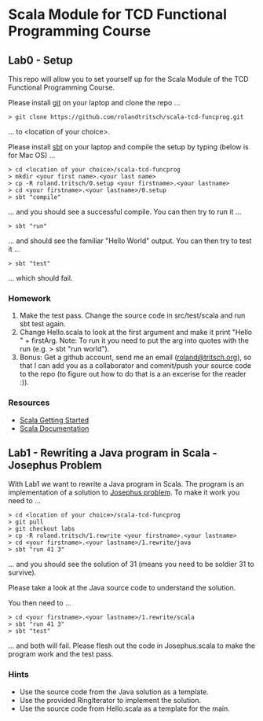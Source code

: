 # Scala Module for TCD Functional Programming Course

## Lab0 - Setup

This repo will allow you to set yourself up for the Scala Module
of the TCD Functional Programming Course.

Please install [git](http://git-scm.com/downloads) on your laptop and clone the repo ...

    > git clone https://github.com/rolandtritsch/scala-tcd-funcprog.git

... to &lt;location of your choice&gt;.

Please install [sbt](http://www.scala-sbt.org/release/docs/Getting-Started/Setup.html) on your laptop and compile the setup by typing (below is for Mac OS) ...

    > cd <location of your choice>/scala-tcd-funcprog
    > mkdir <your first name>.<your last name>
    > cp -R roland.tritsch/0.setup <your firstname>.<your lastname>
    > cd <your firstname>.<your lastname>/0.setup
    > sbt "compile"

... and you should see a successful compile. You can then try to run it ...

    > sbt "run"

... and should see the familiar "Hello World" output. You can then try to test it ...

    > sbt "test"

... which should fail.

### Homework

1. Make the test pass. Change the source code in src/test/scala and run sbt test again.
1. Change Hello.scala to look at the first argument and make it print "Hello " + firstArg. Note: To run it you need to put the arg into quotes with the run (e.g. > sbt "run world").
1. Bonus: Get a github account, send me an email (roland@tritsch.org), so that I can add you as a collaborator and commit/push your source code to the repo (to figure out how to do that is a an excerise for the reader :)).

### Resources

* [Scala Getting Started](http://www.scala-lang.org/node/166)
* [Scala Documentation](http://www.scala-lang.org/node/197)

## Lab1 - Rewriting a Java program in Scala - Josephus Problem

With Lab1 we want to rewrite a Java program in Scala. The program is an implementation of a solution to [Josephus problem](http://en.wikipedia.org/wiki/Josephus_problem). To make it work you need to ...

    > cd <location of your choice>/scala-tcd-funcprog
    > git pull
	> git checkout labs
    > cp -R roland.tritsch/1.rewrite <your firstname>.<your lastname>
    > cd <your firstname>.<your lastname>/1.rewrite/java
    > sbt "run 41 3"

... and you should see the solution of 31 (means you need to be soldier 31 to survive).

Please take a look at the Java source code to understand the solution. 

You then need to ...

    > cd <your firstname>.<your lastname>/1.rewrite/scala
	> sbt "run 41 3"
	> sbt "test"

... and both will fail. Please flesh out the code in Josephus.scala to make the program work and the test pass.

### Hints

* Use the source code from the Java solution as a template.
* Use the provided RingIterator to implement the solution.
* Use the source code from Hello.scala as a template for the main.

